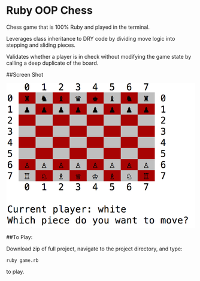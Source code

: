 # Ruby OOP Chess
Chess game that is 100% Ruby and played in the terminal.

Leverages class inheritance to DRY code by dividing move logic into stepping and sliding pieces.

Validates whether a player is in check without modifying the game state by calling a deep duplicate of the board.

##Screen Shot

![Screen Shot](https://raw.githubusercontent.com/fleemaja/ruby_chess/master/images/chess.png)

##To Play:

Download zip of full project, navigate to the project directory, and type:

    ruby game.rb

to play.

